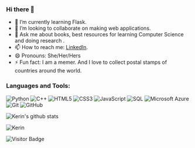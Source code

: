 ### Hi there 👋



- 🔭 I’m currently learning Flask. 
- 👯 I’m looking to collaborate on making web applications.
- 💬 Ask me about books, best resources for learning Computer Science and doing research .
- 📫 How to reach me: [LinkedIn](https://www.linkedin.com/in/kerinpithawala/).
- 😄 Pronouns: She/Her/Hers
- ⚡ Fun fact: I am a memer. And I love to collect postal stamps of countries around the world.



<h3 align="left">Languages and Tools:</h3>

![Python](https://img.shields.io/badge/-Python-black?style=flat-square&logo=Python)
![C++](https://img.shields.io/badge/-C++-00599C?style=flat-square&logo=c)
![HTML5](https://img.shields.io/badge/-HTML5-E34F26?style=flat-square&logo=html5&logoColor=white)
![CSS3](https://img.shields.io/badge/-CSS3-1572B6?style=flat-square&logo=css3)
![JavaScript](https://img.shields.io/badge/-JavaScript-purple?style=plastic&logo=javascript)
![SQL](https://img.shields.io/badge/-SQL-green?style=plastic&logo=Microsoft-SQL-Server)
![Microsoft Azure](https://img.shields.io/badge/Microsoft%20Azure-232F7E?style=flat-square&logo=microsoft-azure)
![Git](https://img.shields.io/badge/-Git-black?style=flat-square&logo=git)
![GitHub](https://img.shields.io/badge/-GitHub-181717?style=flat-square&logo=github)   

![Kerin's github stats](https://github-readme-stats.vercel.app/api?username=KerinPithawala&show_icons=true&title_color=EEFCEF&icon_color=EEFCEF&text_color=00B0E0&bg_color=151515)

<p><img align="center" src="https://github-readme-stats.vercel.app/api/top-langs/?username=KerinPithawala&layout=compact" alt="Kerin" /></p>

![Visitor Badge](https://visitor-badge.laobi.icu/badge?page_id=KerinPithawala.KerinPithawala)

